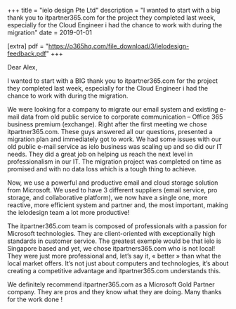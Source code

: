 +++
title = "ielo design Pte Ltd"
description = "I wanted to start with a big thank you to itpartner365.com for the project they completed last week, especially for the Cloud Engineer i had the chance to work with during the migration"
date = 2019-01-01

[extra]
pdf = "https://o365hq.com/file_download/3/ielodesign-feedback.pdf"
+++

Dear Alex,

I wanted to start with a BIG thank you to itpartner365.com for the project they completed last week, especially for the Cloud Engineer i had the chance to work with during the migration. 

We were looking for a company to migrate our email system and existing e-mail data from old public service to corporate communication – Office 365 business premium (exchange).  Right after the first meeting we chose itpartner365.com. These guys answered all our questions, presented a migration plan and immediately got to work.  We had some issues with our old public e-mail service as ielo business was scaling up and so did our IT needs. They did a great job on helping us reach the next level in professionalism in our IT.  The migration project was completed on time as promised and with no data loss which is a tough thing to achieve. 

Now, we use a powerful and productive email and cloud storage solution from Microsoft.  We used to have 3 different suppliers (email service, pro storage, and collaborative platform), we now have a single one, more reactive, more efficient system and partner and, the most important, making the ielodesign team a lot more productive!

The itpartner365.com team is composed of professionals with a passion for Microsoft technologies. They are client-oriented with exceptionally high standards in customer service. The greatest exemple would be that ielo is Singapore based and yet, we chose itpartners365.com who is not local! They were just more professional and, let’s say it, « better » than what the local market offers. It’s not just about computers and technologies, it’s about creating a competitive advantage and itpartner365.com understands this.

We definitely recommend itpartner365.com as a Microsoft Gold Partner company. They are pros and they know what they are doing. Many thanks for the work done !